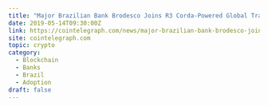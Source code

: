 ```yaml
---
title: "Major Brazilian Bank Brodesco Joins R3 Corda-Powered Global Trade Finance Network"
date: 2019-05-14T09:30:00Z
link: https://cointelegraph.com/news/major-brazilian-bank-brodesco-joins-r3-corda-powered-global-trade-finance-network?utm_medium=RSS&utm_source=hune
site: cointelegraph.com
topic: crypto
category:
  - Blockchain
  - Banks
  - Brazil
  - Adoption
draft: false
---
```

